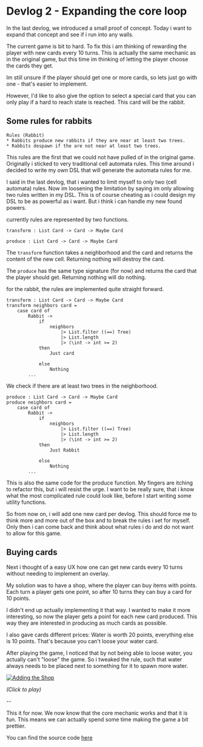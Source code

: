 # Devlog 2 - Expanding the core loop

In the last devlog, we introduced a small proof of concept.
Today i want to expand that concept and see if i run into any walls.

The current game is bit to hard.
To fix this i am thinking of rewarding the player with new cards every 10 turns.
This is actually the same mechanic as in the original game, but this time im thinking of letting the player choose the cards they get.

Im still unsure if the player should get one or more cards, so lets just go with one -  that's easier to implement.

However, I'd like to also give the option to select a special card that you can only play if a hard to reach state is reached. This card will be the rabbit.

## Some rules for rabbits

```
Rules (Rabbit)
* Rabbits produce new rabbits if they are near at least two trees.
* Rabbits despawn if the are not near at least two trees.
```

This rules are the first that we could not have pulled of in the original game. Originally i sticked to very traditional cell automata rules. This time around i decided to write my own DSL that will generate the automata rules for me.

I said in the last devlog, that i wanted to limit myself to only two (cell automata) rules. Now im loosening the limitation by saying im only allowing two rules written in my DSL. This is of course cheating as i could design my DSL to be as powerful as i want. But i think i can handle my new found powers.

currently rules are represented by two functions.

```
transform : List Card -> Card -> Maybe Card

produce : List Card -> Card -> Maybe Card
```

The `transform` function takes a neighborhood and the card and returns the content of the new cell. Returning nothing will destroy the card.

The `produce` has the same type signature (for now) and returns the card that the player should get. Returning nothing will do nothing.

for the rabbit, the rules are implemented quite straight forward.

```
transform : List Card -> Card -> Maybe Card
transform neighbors card =
    case card of
        Rabbit ->
            if
                neighbors
                    |> List.filter ((==) Tree)
                    |> List.length
                    |> (\int -> int >= 2)
            then
                Just card

            else
                Nothing
        ...
```

We check if there are at least two trees in the neighborhood.

```
produce : List Card -> Card -> Maybe Card
produce neighbors card =
    case card of
        Rabbit ->
            if
                neighbors
                    |> List.filter ((==) Tree)
                    |> List.length
                    |> (\int -> int >= 2)
            then
                Just Rabbit

            else
                Nothing
        ...
```

This is also the same code for the produce function. My fingers are itching to refactor this, but i will resist the urge.
I want to be really sure, that i know what the most complicated rule could look like, before I start writing some utility functions.

So from now on, i will add one new card per devlog. This should force me to think more and more out of the box and to break the rules i set for myself.
Only then i can come back and think about what rules i do and do not want to allow for this game.


## Buying cards

Next i thought of a easy UX how one can get new cards every 10 turns without needing to implement an overlay.

My solution was to have a shop, where the player can buy items with points. Each turn a player gets one point, so after 10 turns they can buy a card for 10 points.

I didn't end up actually implementing it that way. I wanted to make it more interesting, so now the player gets a point for each new card produced. This way they are interested in producing as much cards as possible.

I also gave cards different prices: Water is worth 20 points, everything else is 10 points. That's because you can't loose your water card.

After playing the game, I noticed that by not being able to loose water, you actually can't "loose" the game. So i tweaked the rule, such that water always needs to be placed next to something for it to spawn more water.

[![Adding the Shop](https://orasund.github.io/littleWorldPuzzler/devlog/2/game.png)](https://orasund.github.io/littleWorldPuzzler/devlog/2/)

_(Click to play)_

--

This it for now. We now know that the core mechanic works and that it is fun. This means we can actually spend some time making the game a bit prettier.

You can find the source code [here](https://github.com/Orasund/littleWorldPuzzler/tree/3b40756e4d8ed57f8e59c59c47d33903155efff4/V2)